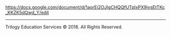 https://docs.google.com/document/d/1aorEj2OJIgCHQQfUTpIxPX9jysEtTKc_KKZK5dQwd_Y/edit

---

Trilogy Education Services © 2018. All Rights Reserved.
